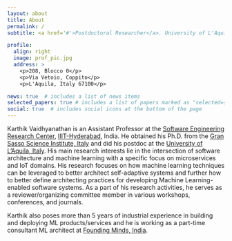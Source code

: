```yaml
---
layout: about
title: About
permalink: /
subtitle: <a href='#'>Postdoctoral Researcher</a>. University of L'Aquila, Italy

profile:
  align: right
  image: prof_pic.jpg
  address: >
    <p>208, Blocco 0</p>
    <p>Via Vetoio, Coppito</p>
    <p>L'Aquila, Italy 67100</p>

news: true  # includes a list of news items
selected_papers: true # includes a list of papers marked as "selected={true}"
social: true  # includes social icons at the bottom of the page
---
```

Karthik Vaidhyanathan is an Assistant Professor at the [Software Engineering Research Center](https://serc.iiit.ac.in/index.html), [IIIT-Hyderabad](https://www.iiit.ac.in/), India. He obtained his Ph.D. from the [Gran Sasso Science Institute, Italy](https://gssi.it) and did his postdoc at the [University of L’Aquila, Italy](https://www.univaq.it/).  His main research interests lie in the intersection of software architecture and machine learning with a specific focus on microservices and IoT domains. His research focuses on how machine learning techniques can be leveraged to better architect self-adaptive systems and further how to better define architecting practices for developing Machine Learning-enabled software systems.  As a part of his research activities, he serves as a reviewer/organizing committee member in various workshops, conferences, and journals.

Karthik also poses more than 5 years of industrial experience in building and deploying ML products/services and he is working as a part-time consultant ML architect at [Founding Minds, India](https://www.foundingminds.com/).
